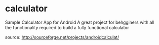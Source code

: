 calculator
==========

Sample Calculator App for Android
A great project for behgginers with all the functionality required to build a fully functional calculator

source: http://sourceforge.net/projects/androidcalculat/

